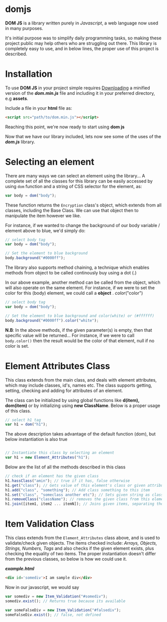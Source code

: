 # domjs

**DOM JS** is a library written purely in *Javascript*, a web language now used in many purposes.

It's initial purpose was to simplify daily programming tasks, so making these project public may help others who are struggling out there.
This library is completely easy to use, and in below lines, the proper use of this project is described.

# Installation

To use **DOM JS** in your project simple requires [Downloading](https://raw.githubusercontent.com/Amin-Matola/domjs/master/dom-v1.0.0/dom.min.js) a minified version of the ***dom.min.js*** file and including it in your preferred directory, e.g **assets**.

Include a file in your **html** file as:

```html
<script src="path/to/dom.min.js"></script>
```

Reaching this point, we're now ready to start using **dom js**

Now that we have our library included, lets now see some of the uses of the ***dom.js*** library.

# Selecting an element

There are many ways we can select an element using the library...
A complete set of all the classes for this library can be easily accessed by using ```dom``` function and a string of CSS selector for the element, as:

```javascript
var body = dom("body");
```

These function returns the ```Encryption``` class's object, which extends from all classes, including the Base Class.
We can use that object then to manipulate the item however we like.

For instance, if we wanted to change the background of our body variable / element above to blue, we'd simply do:

```javascript
// select body tag
var body = dom("body");

// Set the element to blue background
body.background("#0000ff");
```

The library also supports method chaining, a technique which enables methods from object to be called continously buy using a dot (.)

In our above example, another method can be called from the object, which will also operate on the same element.
For instance, if we were to set the color for this (body) element, we could call a **object** . *color*("color")

```javascript
// select body tag
var body = dom("body");

// Set the element to blue background and color(white) or (#ffffff)
body.background("#0000ff").color("white");
```
**N.B**: In the above methods, if the given parameter(s) is empty, then that specific value will be returned...
For instance, if we were to call ```body.color()``` then the result would be the color of that element, null if no color is set.


# Element Attributes Class

This class extends from the main class, and deals with element attributes, which may include classes, id's, names etc.
The class supports getting, setting, checking and adding for attributes of an element.

The class can be initialized by using global functions like **d(item), dom(item)** or by initializing using **new ClassName**.
Below is a proper usage of this class.

```javascript
// select h1 tag
var h1 = dom("h1");
```
The above description takes advantage of the default function (dom), but below instantiation is also true

```javascript

// Instantiate this class by selecting an element
var h1 = new Element_Attributes("h1");
```


Below are the list of all the methods described in this class


```javascript
// check if an element has the given class
h1.hassClass("amin"); // true if it has, false otherwise
h1.get("class"); // Gets value of this element's class or given attribute
h1.add("class", "something"); // Add class something to this item
h1.set("class", "someclass another etc"); // Sets given string as class of this element
h1.removeClass("className"); // removes the given class from this element
h1.join([item1, item2 ... itemN]); // Joins given items, separating them with a space
```

# Item Validation Class

This class extends from the ```Element_Attributes``` class above, and is used to validate/check given objects.
The items checked include: *Arrays, Objects, Strings, Numbers, Tags* and also checks if the given element exists, plus checking the equality of two items.
The proper instantiation doesn't differ from the previous classes, so below is how we could use it.

***example.html***
```html
<div id='somediv'>I am sample div</div>
```

Now in our javascript, we would say

```javascript
var somediv = new Item_Validation("#somediv");
somediv.exist(); // Returns true because its available

var someFalseDiv = new Item_Validation("#falsediv");
someFalseDiv.exist(); // false, not defined
```
